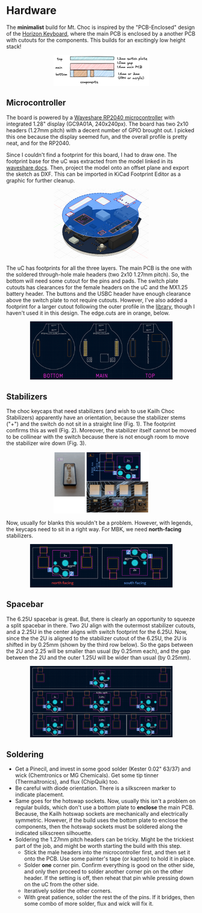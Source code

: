 # Hardware

The **minimalist** build for Mt. Choc is inspired by the "PCB-Enclosed" design of the [Horizon Keyboard](https://github.com/skarrmann/horizon/), where the main PCB is enclosed by a another PCB with cutouts for the components. This builds for an excitingly low height stack!

<p align="center" width="100%">
    <img width="50%" src="../assets/layer-stack.png">
</p>

## Microcontroller
The board is powered by a [Waveshare RP2040 microcontroller](https://www.waveshare.com/rp2040-lcd-1.28.htm) with integrated 1.28" display (GC9A01A, 240x240px). The board has two 2x10 headers (1.27mm pitch) with a decent number of GPIO brought out. I picked this one because the display seemed fun, and the overall profile is pretty neat, and for the RP2040.

Since I couldn't find a footprint for this board, I had to draw one. The footprint base for the uC was extracted from the model linked in its [waveshare docs](https://www.waveshare.com/wiki/RP2040-LCD-1.28). Then, project the model onto an offset plane and export the sketch as DXF. This can be imported in KiCad Footprint Editor as a graphic for further cleanup.

<p align="center" width="100%">
    <img width="50%" src="../assets/rp2040-LCD-model.png">
</p>

The uC has footprints for all the three layers. The main PCB is the one with the soldered through-hole male headers (two 2x10 1.27mm pitch). So, the bottom will need some cutout for the pins and pads. The switch plate cutouts has clearances for the female headers on the uC and the MX1.25 battery header. The buttons and the USBC header have enough clearance above the switch plate to not require cutouts. However, I've also added a footprint for a larger cutout following the outer profile in the [library](../pcb/footprints/mt-choc-footprints.pretty), though I haven't used it in this design. The edge.cuts are in orange, below.

<p align="center" width="100%">
    <img width="75%" src="../assets/rp2040-display-footprints.png">
</p>

## Stabilizers
The choc keycaps that need stabilizers (and wish to use Kailh Choc Stabilizers) apparently have an orientation, because the stabilizer stems ("+") and the switch do not sit in a straight line (Fig. 1). The footprint confirms this as well (Fig. 2). Moreover, the stabilizer itself cannot be moved to be collinear with the switch because there is not enough room to move the stabilizer wire down (Fig. 3).

<p align="center" width="100%">
    <img width="50%" src="../assets/choc-stabilizer-problem.png">
</p>

Now, usually for blanks this wouldn't be a problem. However, with legends, the keycaps need to sit in a right way. For MBK, we need **north-facing** stabilizers.

<p align="center" width="100%">
    <img width="75%" src="../assets/choc-stabilizer-orientation.png">
</p>

## Spacebar

The 6.25U spacebar is great. But, there is clearly an opportunity to squeeze a split spacebar in there. Two 2U align with the outermost stabilizer cutouts, and a 2.25U in the center aligns with switch footprint for the 6.25U. Now, since the the 2U is aligned to the stabilizer cutout of the 6.25U, the 2U is shifted in by 0.25mm (shown by the third row below). So the gaps between the 2U and 2.25 will be smaller than usual (by 0.25mm each), and the gap between the 2U and the outer 1.25U will be wider than usual (by 0.25mm).

<p align="center" width="100%">
    <img width="75%" src="../assets/split-spacebar-footpint.png">
</p>


## Soldering

- Get a Pinecil, and invest in some good solder (Kester 0.02" 63/37) and wick (Chemtronics or MG Chemicals). Get some tip tinner (Thermaltronics), and flux (ChipQuik) too.
- Be careful with diode orientation. There is a silkscreen marker to indicate placement.
- Same goes for the hotswap sockets. Now, usually this isn't a problem on regular builds, which don't use a bottom plate to **enclose** the main PCB. Because, the Kailh hotswap sockets are mechanically and electrically symmetric. However, if the build uses the bottom plate to enclose the components, then the hotswap sockets must be soldered along the indicated silkscreen silhouette.
- Soldering the 1.27mm pitch headers can be tricky. Might be the trickiest part of the job, and might be worth starting the build with this step.
  - Stick the male headers into the microcontroller first, and then set it onto the PCB. Use some painter's tape (or kapton) to hold it in place.
  - Solder **one** corner pin. Confirm everything is good on the other side, and only then proceed to solder another corner pin on the other header. If the setting is off, then reheat that pin while pressing down on the uC from the other side.
  - Iteratively solder the other corners.
  - With great patience, solder the rest the of the pins. If it bridges, then some combo of more solder, flux and wick will fix it.
